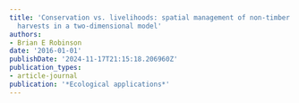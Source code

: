 ```yaml
---
title: 'Conservation vs. livelihoods: spatial management of non-timber forest product
  harvests in a two-dimensional model'
authors:
- Brian E Robinson
date: '2016-01-01'
publishDate: '2024-11-17T21:15:18.206960Z'
publication_types:
- article-journal
publication: '*Ecological applications*'
---
```

